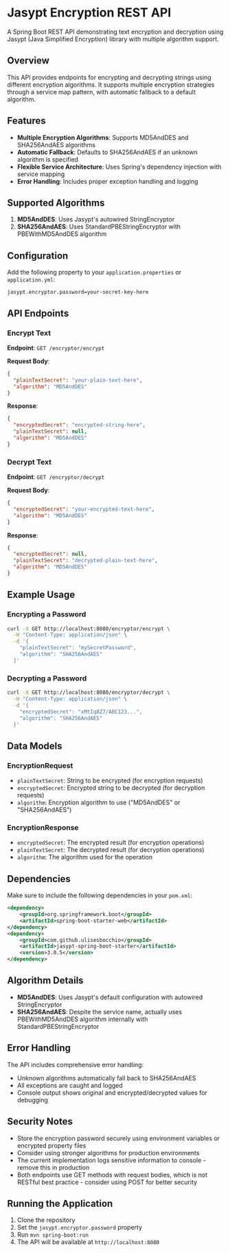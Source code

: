 # Jasypt Encryption REST API

A Spring Boot REST API demonstrating text encryption and decryption using Jasypt (Java Simplified Encryption) library with multiple algorithm support.

## Overview

This API provides endpoints for encrypting and decrypting strings using different encryption algorithms. It supports multiple encryption strategies through a service map pattern, with automatic fallback to a default algorithm.

## Features

- **Multiple Encryption Algorithms**: Supports MD5AndDES and SHA256AndAES algorithms
- **Automatic Fallback**: Defaults to SHA256AndAES if an unknown algorithm is specified
- **Flexible Service Architecture**: Uses Spring's dependency injection with service mapping
- **Error Handling**: Includes proper exception handling and logging

## Supported Algorithms

1. **MD5AndDES**: Uses Jasypt's autowired StringEncryptor
2. **SHA256AndAES**: Uses StandardPBEStringEncryptor with PBEWithMD5AndDES algorithm

## Configuration

Add the following property to your `application.properties` or `application.yml`:

```properties
jasypt.encryptor.password=your-secret-key-here
```

## API Endpoints

### Encrypt Text

**Endpoint**: `GET /encryptor/encrypt`

**Request Body**:
```json
{
  "plainTextSecret": "your-plain-text-here",
  "algorithm": "MD5AndDES"
}
```

**Response**:
```json
{
  "encryptedSecret": "encrypted-string-here",
  "plainTextSecret": null,
  "algorithm": "MD5AndDES"
}
```

### Decrypt Text

**Endpoint**: `GET /encryptor/decrypt`

**Request Body**:
```json
{
  "encryptedSecret": "your-encrypted-text-here",
  "algorithm": "MD5AndDES"
}
```

**Response**:
```json
{
  "encryptedSecret": null,
  "plainTextSecret": "decrypted-plain-text-here",
  "algorithm": "MD5AndDES"
}
```

## Example Usage

### Encrypting a Password

```bash
curl -X GET http://localhost:8080/encryptor/encrypt \
  -H "Content-Type: application/json" \
  -d '{
    "plainTextSecret": "mySecretPassword",
    "algorithm": "SHA256AndAES"
  }'
```

### Decrypting a Password

```bash
curl -X GET http://localhost:8080/encryptor/decrypt \
  -H "Content-Type: application/json" \
  -d '{
    "encryptedSecret": "xMtIq8Z7/ABC123...",
    "algorithm": "SHA256AndAES"
  }'
```

## Data Models

### EncryptionRequest
- `plainTextSecret`: String to be encrypted (for encryption requests)
- `encryptedSecret`: Encrypted string to be decrypted (for decryption requests)
- `algorithm`: Encryption algorithm to use ("MD5AndDES" or "SHA256AndAES")

### EncryptionResponse
- `encryptedSecret`: The encrypted result (for encryption operations)
- `plainTextSecret`: The decrypted result (for decryption operations)
- `algorithm`: The algorithm used for the operation

## Dependencies

Make sure to include the following dependencies in your `pom.xml`:

```xml
<dependency>
    <groupId>org.springframework.boot</groupId>
    <artifactId>spring-boot-starter-web</artifactId>
</dependency>
<dependency>
    <groupId>com.github.ulisesbocchio</groupId>
    <artifactId>jasypt-spring-boot-starter</artifactId>
    <version>3.0.5</version>
</dependency>
```

## Algorithm Details

- **MD5AndDES**: Uses Jasypt's default configuration with autowired StringEncryptor
- **SHA256AndAES**: Despite the service name, actually uses PBEWithMD5AndDES algorithm internally with StandardPBEStringEncryptor

## Error Handling

The API includes comprehensive error handling:
- Unknown algorithms automatically fall back to SHA256AndAES
- All exceptions are caught and logged
- Console output shows original and encrypted/decrypted values for debugging

## Security Notes

- Store the encryption password securely using environment variables or encrypted property files
- Consider using stronger algorithms for production environments
- The current implementation logs sensitive information to console - remove this in production
- Both endpoints use GET methods with request bodies, which is not RESTful best practice - consider using POST for better security

## Running the Application

1. Clone the repository
2. Set the `jasypt.encryptor.password` property
3. Run `mvn spring-boot:run`
4. The API will be available at `http://localhost:8080`
